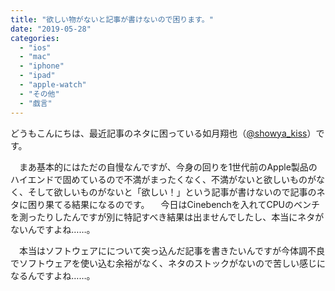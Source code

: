 ```yaml
---
title: "欲しい物がないと記事が書けないので困ります。"
date: "2019-05-28"
categories: 
  - "ios"
  - "mac"
  - "iphone"
  - "ipad"
  - "apple-watch"
  - "その他"
  - "戯言"
---
```


どうもこんにちは、最近記事のネタに困っている如月翔也（[@showya\_kiss](http://twitter.com/showya_kiss)）です。

　まあ基本的にはただの自慢なんですが、今身の回りを1世代前のApple製品のハイエンドで固めているので不満がまったくなく、不満がないと欲しいものがなく、そして欲しいものがないと「欲しい！」という記事が書けないので記事のネタに困り果てる結果になるのです。 　今日はCinebenchを入れてCPUのベンチを測ったりしたんですが別に特記すべき結果は出ませんでしたし、本当にネタがないんですよね……。

　本当はソフトウェアにについて突っ込んだ記事を書きたいんですが今体調不良でソフトウェアを使い込む余裕がなく、ネタのストックがないので苦しい感じになるんですよね……。
